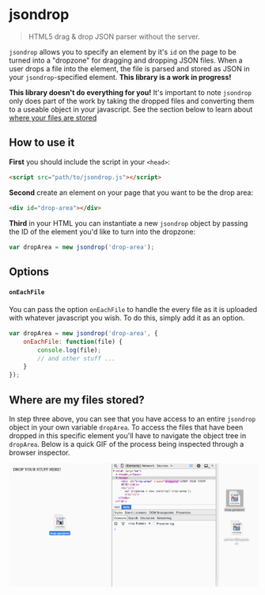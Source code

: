 # jsondrop
> HTML5 drag &amp; drop JSON parser without the server.

`jsondrop` allows you to specify an element by it's `id` on the page to be turned into a "dropzone" for dragging and dropping JSON files. When a user drops a file into the element, the file is parsed and stored as JSON in your `jsondrop`-specified element. **This library is a work in progress!**

**This library doesn't do everything for you!** It's important to note `jsondrop` only does part of the work by taking the dropped files and converting them to a useable object in your javascript. See the section below to learn about [where your files are stored](https://github.com/svmatthews/jsondrop#where-are-my-files-stored)

## How to use it

**First** you should include the script in your `<head>`:

```html
<script src="path/to/jsondrop.js"></script>
```

**Second** create an element on your page that you want to be the drop area:

```html
<div id="drop-area"></div>
```

**Third** in your HTML you can instantiate a new `jsondrop` object by passing the ID of the element you'd like to turn into the dropzone:

```javascript
var dropArea = new jsondrop('drop-area');
```

## Options

#### `onEachFile`

You can pass the option `onEachFile` to handle the every file as it is uploaded with whatever javascript you wish. To do this, simply add it as an option.

```javascript
var dropArea = new jsondrop('drop-area', {
    onEachFile: function(file) {
        console.log(file);
        // and other stuff ...
    }
});
```

## Where are my files stored?

In step three above, you can see that you have access to an entire `jsondrop` object in your own variable `dropArea`. To access the files that have been dropped in this specific element you'll have to navigate the object tree in `dropArea`. Below is a quick GIF of the process being inspected through a browser inspector.

![gif of digging into your data](jsondrop.gif)
